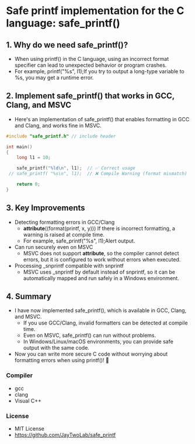 # Safe printf implementation for the C language: safe_printf()

## 1. Why do we need safe_printf()?
- When using printf() in the C language, using an incorrect format specifier can lead to unexpected behavior or program crashes.
- For example, printf("%s", l1);If you try to output a long-type variable to %s, you may get a runtime error.

## 2. Implement safe_printf() that works in GCC, Clang, and MSVC
- Here's an implementation of safe_printf() that enables formatting in GCC and Clang, and works fine in MSVC.

```cpp
#include "safe_printf.h" // include header

int main()
{
    long l1 = 10;

    safe_printf("%ld\n", l1);  // ✅ Correct usage
 // safe_printf( "%s\n", l1);  // ❌ Compile Warning (format mismatch)

    return 0;
}
```

## 3. Key Improvements
- Detecting formatting errors in GCC/Clang
   - __attribute__((format(printf, x, y))) If there is incorrect formatting, a warning is raised at compile time.
   - For example, safe_printf("%s", l1);Alert output.
- Can run securely even on MSVC
   - MSVC does not support __attribute__, so the compiler cannot detect errors, but it is configured to work without errors when executed.
- Processing _snprintf compatible with snprintf
   - MSVC uses _snprintf by default instead of snprintf, so it can be automatically mapped and run safely in a Windows environment.

## 4. Summary
- I have now implemented safe_printf(), which is available in GCC, Clang, and MSVC.
   - If you use GCC/Clang, invalid formatters can be detected at compile time.
   - Even on MSVC, safe_printf() can run without problems.
   - In Windows/Linux/macOS environments, you can provide safe output with the same code.
- Now you can write more secure C code without worrying about formatting errors when using printf()! 🚀

### Compiler
- gcc
- clang
- Visual C++

### License
- MIT License
- https://github.com/JayTwoLab/safe_printf

   
   

